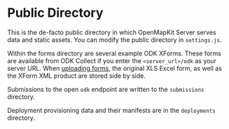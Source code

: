# Public Directory

This is the de-facto public directory in which OpenMapKit Server serves
data and static assets. You can modify the public directory in `settings.js`.

Within the forms directory are several example ODK XForms. These forms
are available from ODK Collect if you enter the `<server_url>/odk` as
your server URL. When [uploading forms](https://github.com/AmericanRedCross/OpenMapKitServer/tree/master/public/upload-form), 
the original XLS Excel form, as well as the XForm XML product are stored side by side.

Submissions to the open `odk` endpoint are written to the `submissions` directory.

Deployment provisioning data and their manifests are in the `deployments` directory.